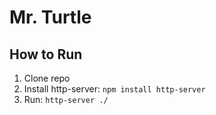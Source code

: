 # Mr. Turtle
## How to Run
1. Clone repo
2. Install http-server: `npm install http-server`
3. Run: `http-server ./`